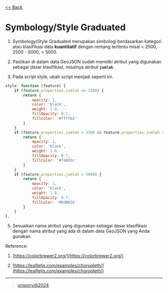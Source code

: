 [<< Back](../README.md)

# Symbology/Style Graduated

1. Symbology/Style Graduated merupakan simbologi berdasarkan kategori atau klasifikasi data **kuantitatif** dengan rentang tertentu misal < 2500, 2500 - 5000, > 5000.

2. Pastikan di dalam data GeoJSON sudah memiliki atribut yang digunakan sebagai dasar klasifikasi, misalnya atribut **`jumlah`**.

3. Pada script style, ubah script menjadi seperti ini.

```javascript
style: function (feature) {
	if (feature.properties.jumlah <= 2500) {
		return {
			opacity: 1,
			color: 'black',
			weight: 1.0,
			fillOpacity: 0.7,
			fillColor: '#ffffb2'
		}
	}
	if (feature.properties.jumlah > 2500 && feature.properties.jumlah <= 5000) {
		return {
			opacity: 1,
			color: 'black',
			weight: 1.0,
			fillOpacity: 0.7,
			fillColor: '#fd8d3c'
		}
	}
	if (feature.properties.jumlah > 5000) {
		return {
			opacity: 1,
			color: 'black',
			weight: 1.0,
			fillOpacity: 0.7,
			fillColor: '#bd0026'
		}
	}
},
```

5. Sesuaikan nama atribut yang digunakan sebagai dasar klasifikasi dengan nama atribut yang ada di dalam data GeoJSON yang Anda gunakan.

Reference:

1. [https://colorbrewer2.org/](https://colorbrewer2.org/)

2. [https://leafletjs.com/examples/choropleth/](https://leafletjs.com/examples/choropleth/)

---

> [unsorry@2024](https://unsorry.net)
